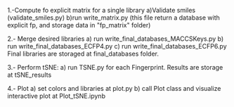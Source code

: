 1.-Compute fo explicit matrix for a single library
    a)Validate smiles (validate_smiles.py)
    b)run write_matrix.py (this file return  a database with explicit fp, and storage data in "fp_matrix" folder)

2.- Merge desired libraries
        a) run write_final_databases_MACCSKeys.py
        b) run write_final_databases_ECFP4.py
        c) run write_final_databases_ECFP6.py
        Final libraries are storaged at final_databases folder. 

3.- Perform tSNE:
        a) run TSNE.py for each Fingerprint. Results are storage at tSNE_results

4.- Plot
        a) set colors and libraries at plot.py
        b) call Plot class and visualize interactive plot at Plot_tSNE.ipynb
